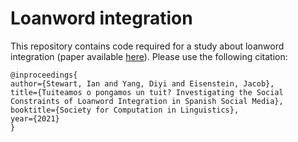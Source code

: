 # Loanword integration
This repository contains code required for a study about loanword integration (paper available [here](https://scholarworks.umass.edu/scil/vol4/iss1/27/)).
Please use the following citation:

```
@inproceedings{
author={Stewart, Ian and Yang, Diyi and Eisenstein, Jacob},
title={Tuiteamos o pongamos un tuit? Investigating the Social Constraints of Loanword Integration in Spanish Social Media},
booktitle={Society for Computation in Linguistics},
year={2021}
}
```
